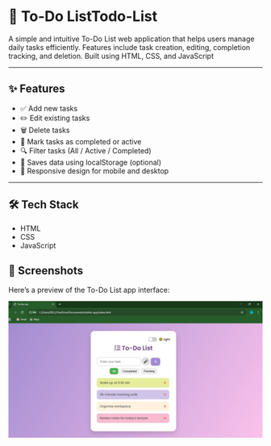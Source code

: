 # 📝 To-Do ListTodo-List
A simple and intuitive To-Do List web application that helps users manage daily tasks efficiently. Features include task creation, editing, completion tracking, and deletion. Built using HTML, CSS, and JavaScript


---

## ✨ Features

- ✅ Add new tasks  
- ✏️ Edit existing tasks  
- 🗑️ Delete tasks  
- 📌 Mark tasks as completed or active  
- 🔍 Filter tasks (All / Active / Completed)  
- 💾 Saves data using localStorage (optional)  
- 📱 Responsive design for mobile and desktop

---

## 🛠️ Tech Stack

- HTML  
- CSS  
- JavaScript  
## 📸 Screenshots

Here’s a preview of the To-Do List app interface:

![To-Do List Screenshot](TodoList.jpeg)
